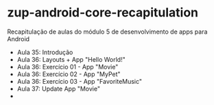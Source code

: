 # zup-android-core-recapitulation
Recapitulação de aulas do módulo 5 de desenvolvimento de apps para Android

- Aula 35: Introdução 
- Aula 36: Layouts + App "Hello World!" 
- Aula 36: Exercício 01 - App "Movie" 
- Aula 36: Exercício 02 - App "MyPet" 
- Aula 36: Exercício 03 - App "FavoriteMusic"
- Aula 37: Update App "Movie"
- 
